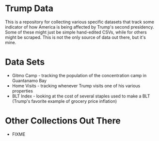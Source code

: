 # Trump Data

This is a repository for collecting various specific datasets that track some
indicator of how America is being affected by Trump's second presidency. Some of
these might just be simple hand-edited CSVs, while for others might be scraped.
This is not the only source of data out there, but it's mine.

# Data Sets
- Gitmo Camp - tracking the population of the concentration camp in Guantanamo Bay
- Home Visits - tracking whenever Trump visits one of his various properties
- BLT Index - looking at the cost of several staples used to make a BLT (Trump's favorite example of grocery price inflation)

# Other Collections Out There
- FIXME
